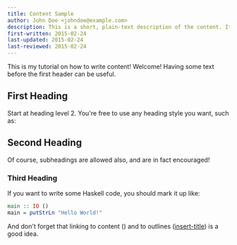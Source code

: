 ```yaml
---
title: Content Sample
author: John Doe <johndoe@example.com>
description: This is a short, plain-text description of the content. It's optional, but may prove useful to others.
first-written: 2015-02-24
last-updated: 2015-02-24
last-reviewed: 2015-02-24
---
```


This is my tutorial on how to write content! Welcome! Having some text before the first header can be useful.

## First Heading

Start at heading level 2. You're free to use any heading style you want, such as:

Second Heading
--------------

Of course, subheadings are allowed also, and are in fact encouraged!

### Third Heading

If you want to write some Haskell code, you should mark it up like:

```haskell
main :: IO ()
main = putStrLn "Hello World!"
```

And don't forget that linking to content ([](somecontent.md)) and to
outlines ([insert-title](../outline/someoutline.md)) is a good idea.
